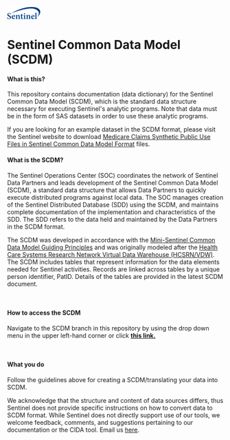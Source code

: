 ![alt text](resources/logo.png)
# Sentinel Common Data Model (SCDM)  

#### What is this?  
This repository contains documentation (data dictionary) for the Sentinel Common Data Model (SCDM), which is the standard data structure necessary for executing Sentinel's analytic programs. Note that data must be in the form of SAS datasets in order to use these analytic programs.  

If you are looking for an example dataset in the SCDM format, please visit the Sentinel website to download [Medicare Claims Synthetic Public Use Files in Sentinel Common Data Model Format](https://www.sentinelinitiative.org/sentinel/surveillance-tools/software-toolkits/Medicare-SynPUFs-in-SCDM) files.

#### What is the SCDM?  
The Sentinel Operations Center (SOC) coordinates the network of Sentinel Data Partners and leads development of the Sentinel Common Data Model (SCDM), a standard data structure that allows Data Partners to quickly execute distributed programs against local data. The SOC manages creation of the Sentinel Distributed Database (SDD) using the SCDM, and maintains complete documentation of the implementation and characteristics of the SDD. The SDD refers to the data held and maintained by the Data Partners in the SCDM format.  

The SCDM was developed in accordance with the [Mini-Sentinel Common Data Model Guiding Principles](https://www.sentinelinitiative.org/sites/default/files/data/distributed-database/Mini-Sentinel_CommonDataModel_GuidingPrinciples_v1.0_0.pdf) and was originally modeled after the [Health Care Systems Research Network Virtual Data Warehouse (HCSRN/VDW)](http://www.hcsrn.org/en/Tools%20&%20Materials/VDW/). The SCDM includes tables that represent information for the data elements needed for Sentinel activities. Records are linked across tables by a unique person identifier, PatID. Details of the tables are provided in the latest SCDM document.  

<br>

#### How to access the SCDM
Navigate to the SCDM branch in this repository by using the drop down menu in the upper left-hand corner or click <b>[this link.](https://dev.sentinelsystem.org/projects/QA/repos/sentinel_common_data_model/browse?at=refs%2Fheads%2Fscdm) </b>


<br>

#### What you do  
Follow the guidelines above for creating a SCDM/translating your data into SCDM.  

We acknowledge that the structure and content of data sources differs, thus Sentinel does not provide specific instructions on how to convert data to SCDM format. While Sentinel does not directly support use of our tools, we welcome feedback, comments, and suggestions pertaining to our documentation or the CIDA tool. Email us [here](mailto:info@sentinelsystem.org?subject=Git).

